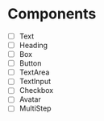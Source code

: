 # Components

- [ ] Text
- [ ] Heading
- [ ] Box
- [ ] Button
- [ ] TextArea
- [ ] TextInput
- [ ] Checkbox
- [ ] Avatar
- [ ] MultiStep